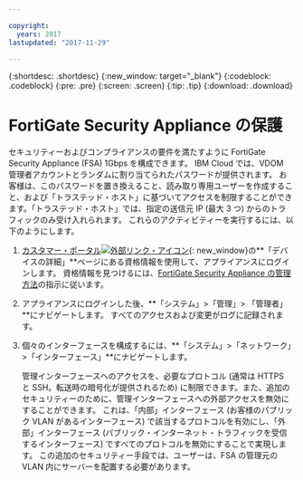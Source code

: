 ```yaml
---

copyright:
  years: 2017
lastupdated: "2017-11-29"

---
```


{:shortdesc: .shortdesc}
{:new_window: target="_blank"}
{:codeblock: .codeblock}
{:pre: .pre}
{:screen: .screen}
{:tip: .tip}
{:download: .download}

# FortiGate Security Appliance の保護

セキュリティーおよびコンプライアンスの要件を満たすように FortiGate Security Appliance (FSA) 1Gbps を構成できます。 IBM Cloud では、VDOM 管理者アカウントとランダムに割り当てられたパスワードが提供されます。 お客様は、このパスワードを置き換えること、読み取り専用ユーザーを作成すること、および「トラステッド・ホスト」に基づいてアクセスを制限することができます。「トラステッド・ホスト」では、指定の送信元 IP (最大 3 つ) からのトラフィックのみ受け入れられます。 これらのアクティビティーを実行するには、以下のようにします。

1. [カスタマー・ポータル![外部リンク・アイコン](../../icons/launch-glyph.svg "外部リンク・アイコン")](https://control.softlayer.com/){: new_window}の**「デバイスの詳細」**ページにある資格情報を使用して、アプライアンスにログインします。 資格情報を見つけるには、[FortiGate Security Appliance の管理方法](managing-fsa.html)の指示に従います。
2. アプライアンスにログインした後、**「システム」>「管理」> 「管理者」**にナビゲートします。 すべてのアクセスおよび変更がログに記録されます。
3. 個々のインターフェースを構成するには、**「システム」>「ネットワーク」>「インターフェース」**にナビゲートします。

    管理インターフェースへのアクセスを、必要なプロトコル (通常は HTTPS と SSH。転送時の暗号化が提供されるため) に制限できます。また、追加のセキュリティーのために、管理インターフェースへの外部アクセスを無効にすることができます。 これは、「内部」インターフェース (お客様のパブリック VLAN があるインターフェース) で該当するプロトコルを有効にし、「外部」インターフェース (パブリック・インターネット・トラフィックを受信するインターフェース) ですべてのプロトコルを無効にすることで実現します。 この追加のセキュリティー手段では、ユーザーは、FSA の管理元の VLAN 内にサーバーを配置する必要があります。 
